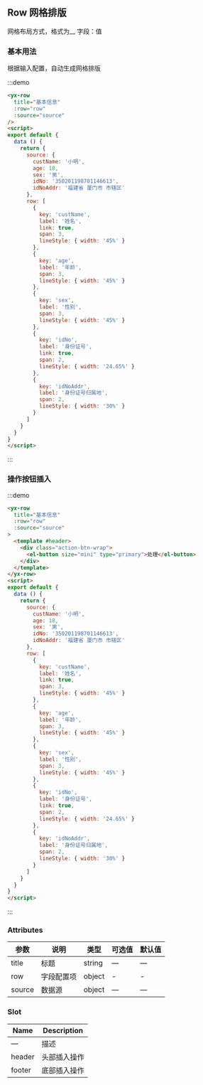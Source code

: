 <!-- Row 网格排版 2020-12-4 16:35:24 -->
## Row 网格排版

网格布局方式，格式为__ 字段：值

### 基本用法

根据输入配置，自动生成网格排版

:::demo
```html
<yx-row
  title="基本信息"
  :row="row"
  :source="source"
/>
<script>
export default {
  data () {
    return {
      source: {
        custName: '小明',
        age: 18,
        sex: '男',
        idNo: '350201198701146613',
        idNoAddr: '福建省 厦门市 市辖区'
      },
      row: [
        {
          key: 'custName',
          label: '姓名',
          link: true,
          span: 3,
          lineStyle: { width: '45%' }
        },
        {
          key: 'age',
          label: '年龄',
          span: 3,
          lineStyle: { width: '45%' }
        },
        {
          key: 'sex',
          label: '性别',
          span: 3,
          lineStyle: { width: '45%' }
        },
        {
          key: 'idNo',
          label: '身份证号',
          link: true,
          span: 2,
          lineStyle: { width: '24.65%' }
        },
        {
          key: 'idNoAddr',
          label: '身份证号归属地',
          span: 2,
          lineStyle: { width: '30%' }
        }
      ]
    }
  }
}
</script>
```
:::

### 操作按钮插入
:::demo
```html
<yx-row
  title="基本信息"
  :row="row"
  :source="source"
>
  <template #header>
    <div class="action-btn-wrap">
      <el-button size="mini" type="primary">处理</el-button>
    </div>
  </template>
</yx-row>
<script>
export default {
  data () {
    return {
      source: {
        custName: '小明',
        age: 18,
        sex: '男',
        idNo: '350201198701146613',
        idNoAddr: '福建省 厦门市 市辖区'
      },
      row: [
        {
          key: 'custName',
          label: '姓名',
          link: true,
          span: 3,
          lineStyle: { width: '45%' }
        },
        {
          key: 'age',
          label: '年龄',
          span: 3,
          lineStyle: { width: '45%' }
        },
        {
          key: 'sex',
          label: '性别',
          span: 3,
          lineStyle: { width: '45%' }
        },
        {
          key: 'idNo',
          label: '身份证号',
          link: true,
          span: 2,
          lineStyle: { width: '24.65%' }
        },
        {
          key: 'idNoAddr',
          label: '身份证号归属地',
          span: 2,
          lineStyle: { width: '30%' }
        }
      ]
    }
  }
}
</script>
```
:::

### Attributes
| 参数      | 说明          | 类型      | 可选值                           | 默认值  |
|---------- |-------------- |---------- |--------------------------------  |-------- |
| title     | 标题           | string | — | — |
| row | 字段配置项 | object | - | - |
| source | 数据源 | object | — | — |

### Slot

| Name | Description |
|------|--------|
| — | 描述 |
| header | 头部插入操作 |
| footer | 底部插入操作 |
